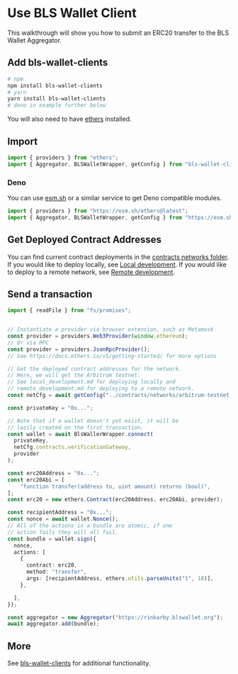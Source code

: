 # Use BLS Wallet Client

This walkthrough will show you how to submit an ERC20 transfer to the BLS Wallet Aggregator.

## Add bls-wallet-clients

```sh
# npm
npm install bls-wallet-clients
# yarn
yarn install bls-wallet-clients
# deno in example further below
```

You will also need to have [ethers](https://docs.ethers.io) installed.

## Import

```typescript
import { providers } from "ethers";
import { Aggregator, BLSWalletWrapper, getConfig } from "bls-wallet-clients";
```

### Deno

You can use [esm.sh](https://esm.sh/) or a similar service to get Deno compatible modules.

```typescript
import { providers } from "https://esm.sh/ethers@latest";
import { Aggregator, BLSWalletWrapper, getConfig } from "https://esm.sh/bls-wallet-clients@latest";
```

## Get Deployed Contract Addresses

You can find current contract deployments in the [contracts networks folder](../contracts/networks/).
If you would like to deploy locally, see [Local development](./local_development.md).
If you would like to deploy to a remote network, see [Remote development](./remote_development.md).

## Send a transaction

```typescript
import { readFile } from "fs/promises";


// Instantiate a provider via browser extension, such as Metamask 
const provider = providers.Web3Provider(window.ethereum);
// Or via RPC
const provider = providers.JsonRpcProvider();
// See https://docs.ethers.io/v5/getting-started/ for more options

// Get the deployed contract addresses for the network.
// Here, we will get the Arbitrum testnet.
// See local_development.md for deploying locally and
// remote_development.md for deploying to a remote network.
const netCfg = await getConfig("../contracts/networks/arbitrum-testnet.json", async (path) => readFile(path));

const privateKey = "0x...";

// Note that if a wallet doesn't yet exist, it will be
// lazily created on the first transaction.
const wallet = await BlsWallerWrapper.connect(
  privateKey,
  netCfg.contracts.verificationGateway,
  provider
);

const erc20Address = "0x...";
const erc20Abi = [
    "function transfer(address to, uint amount) returns (bool)",
];
const erc20 = new ethers.Contract(erc20Address, erc20Abi, provider);

const recipientAddress = "0x...";
const nonce = await wallet.Nonce();
// All of the actions in a bundle are atomic, if one
// action fails they will all fail.
const bundle = wallet.sign({
  nonce,
  actions: [
    {
      contract: erc20,
      method: "transfer",
      args: [recipientAddress, ethers.utils.parseUnits("1", 18)],
    },

  ],
});

const aggregator = new Aggregator("https://rinkarby.blswallet.org");
await aggregator.add(bundle);
```

## More

See [bls-wallet-clients](../contracts/clients/) for additional functionality.
